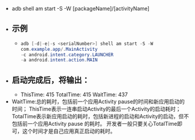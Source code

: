 - adb shell am start -S -W [packageName]/[activityName]
- ## 示例
	- ```java
	  adb [-d|-e|-s <serialNumber>] shell am start -S -W
	  com.example.app/.MainActivity
	  -c android.intent.category.LAUNCHER
	  -a android.intent.action.MAIN
	  ```
- ## 启动完成后，将输出：
	- ThisTime: 415
	  TotalTime: 415
	  WaitTime: 437
- WaitTime:总的耗时，包括前一个应用Activity pause的时间和新应用启动的时间；
  ThisTime表示一连串启动Activity的最后一个Activity的启动耗时；
  TotalTime表示新应用启动的耗时，包括新进程的启动和Activity的启动，但不包括前一个应用Activity pause
  的耗时。
  开发者一般只要关心TotalTime即可，这个时间才是自己应用真正启动的耗时。